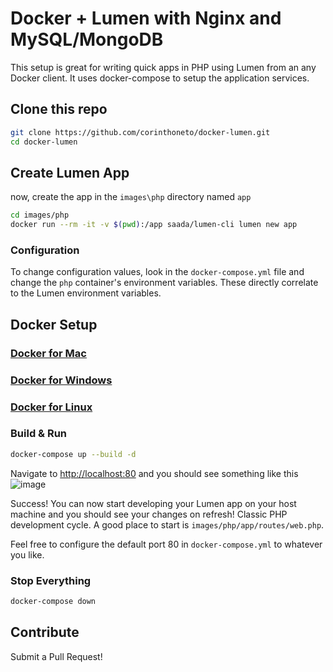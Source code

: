 # Docker + Lumen with Nginx and MySQL/MongoDB

This setup is great for writing quick apps in PHP using Lumen from an any Docker client. It uses docker-compose to setup the application services.

## Clone this repo

```bash
git clone https://github.com/corinthoneto/docker-lumen.git
cd docker-lumen
```

## Create Lumen App

now, create the app in the `images\php` directory named `app`

```bash
cd images/php
docker run --rm -it -v $(pwd):/app saada/lumen-cli lumen new app
```

### Configuration

To change configuration values, look in the `docker-compose.yml` file and change the `php` container's environment variables. These directly correlate to the Lumen environment variables.

## Docker Setup

### [Docker for Mac](https://docs.docker.com/docker-for-mac/)

### [Docker for Windows](https://docs.docker.com/docker-for-windows/)

### [Docker for Linux](https://docs.docker.com/engine/installation/linux/)

### Build & Run

```bash
docker-compose up --build -d
```

Navigate to [http://localhost:80](http://localhost:80) and you should see something like this
![image](Lumen_browser.png)

Success! You can now start developing your Lumen app on your host machine and you should see your changes on refresh! Classic PHP development cycle. A good place to start is `images/php/app/routes/web.php`.

Feel free to configure the default port 80 in `docker-compose.yml` to whatever you like.

### Stop Everything

```bash
docker-compose down
```

## Contribute

Submit a Pull Request!
